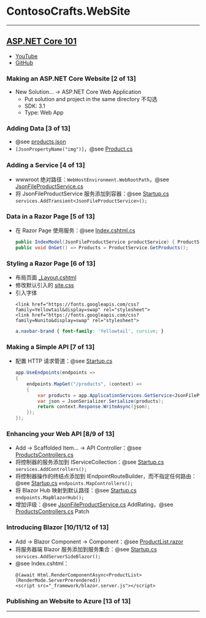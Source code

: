 # ContosoCrafts.WebSite

---
## [ASP.NET Core 101](https://learn.microsoft.com/zh-cn/shows/ASPNET-Core-101/)
- [YouTube](https://www.youtube.com/watch?v=lE8NdaX97m0&list=PLdo4fOcmZ0oW8nviYduHq7bmKode-p8Wy&ab_channel=dotnet)
- [GitHub](https://github.com/dotnet-presentations/ContosoCrafts)
### Making an ASP.NET Core Website [2 of 13]
- New Solution… → ASP.NET Core Web Application
    - Put solution and project in the same directory 不勾选
    - SDK: 3.1
    - Type: Web App
### Adding Data [3 of 13]
- @see [products.json](wwwroot/data/products.json)
- `[JsonPropertyName("img")]`，@see [Product.cs](Models/Product.cs)
### Adding a Service [4 of 13]
- wwwroot 绝对路径：`WebHostEnvironment.WebRootPath`，@see [JsonFileProductService.cs](Services/JsonFileProductService.cs)
- 将 JsonFileProductService 服务添加到容器：@see [Startup.cs](Startup.cs) `services.AddTransient<JsonFileProductService>();`
### Data in a Razor Page [5 of 13]
- 在 Razor Page 使用服务：@see [Index.cshtml.cs](Pages/Index.cshtml.cs)
    ```csharp
    public IndexModel(JsonFileProductService productService) { ProductService = productService;}
    public void OnGet() => Products = ProductService.GetProducts();
    ```
### Styling a Razor Page [6 of 13]
- 布局页面 [_Layout.cshtml](Pages/Shared/_Layout.cshtml)
- 修改默认引入的 [site.css](wwwroot/css/site.css)
- 引入字体
    ```cshtml
    <link href="https://fonts.googleapis.com/css?family=Yellowtail&display=swap" rel="stylesheet">
    <link href="https://fonts.googleapis.com/css?family=Nunito&display=swap" rel="stylesheet">
    ```
    ```css
    a.navbar-brand { font-family: 'Yellowtail', cursive; }
    ```
### Making a Simple API [7 of 13]
- 配置 HTTP 请求管道：@see [Startup.cs](Startup.cs)
    ```csharp
    app.UseEndpoints(endpoints =>
    {
        endpoints.MapGet("/products", (context) =>
        {
            var products = app.ApplicationServices.GetService<JsonFileProductService>().GetProducts();
            var json = JsonSerializer.Serialize(products);
            return context.Response.WriteAsync(json);
        });
    });
    ```
### Enhancing your Web API [8/9 of 13]
- Add → Scaffolded Item… → API Controller：@see [ProductsControllers.cs](Controller/ProductsController.cs)
- 将控制器的服务添加到 IServiceCollection：@see [Startup.cs](Startup.cs) `services.AddControllers();`
- 将控制器操作的终结点添加到 IEndpointRouteBuilder，而不指定任何路由：@see [Startup.cs](Startup.cs) `endpoints.MapControllers();`
- 将 Blazor Hub 映射到默认路径：@see [Startup.cs](Startup.cs) `endpoints.MapBlazorHub();`
- 增加评级：@see [JsonFileProductService.cs](Services/JsonFileProductService.cs) AddRating，@see [ProductsControllers.cs](Controller/ProductsController.cs) Patch
### Introducing Blazor [10/11/12 of 13]
- Add → Blazor Component → Component：@see [ProductList.razor](Components/ProductList.razor)
- 将服务器端 Blazor 服务添加到服务集合：@see [Startup.cs](Startup.cs) `services.AddServerSideBlazor();`
- @see Index.cshtml：
    ```
    @(await Html.RenderComponentAsync<ProductList>(RenderMode.ServerPrerendered))
    <script src="_framework/blazor.server.js"></script>
    ```
### Publishing an Website to Azure [13 of 13]

---
